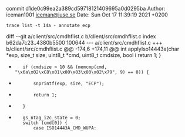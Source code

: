 commit d1de0c99ea2a389cd59718121409695a0d0295ba
Author: iceman1001 <iceman@iuse.se>
Date:   Sun Oct 17 11:39:19 2021 +0200

    trace list -t 14a - annotate ecp

diff --git a/client/src/cmdhflist.c b/client/src/cmdhflist.c
index b62da7c23..4380b5500 100644
--- a/client/src/cmdhflist.c
+++ b/client/src/cmdhflist.c
@@ -174,6 +174,11 @@ int applyIso14443a(char *exp, size_t size, uint8_t *cmd, uint8_t cmdsize, bool i
             return 1;
         }
 
+        if (cmdsize > 10 && (memcmp(cmd, "\x6a\x02\xC8\x01\x00\x03\x00\x02\x79", 9) == 0)) {
+            snprintf(exp, size, "ECP");
+            return 1;
+        }
+
         gs_ntag_i2c_state = 0;
         switch (cmd[0]) {
             case ISO14443A_CMD_WUPA:
